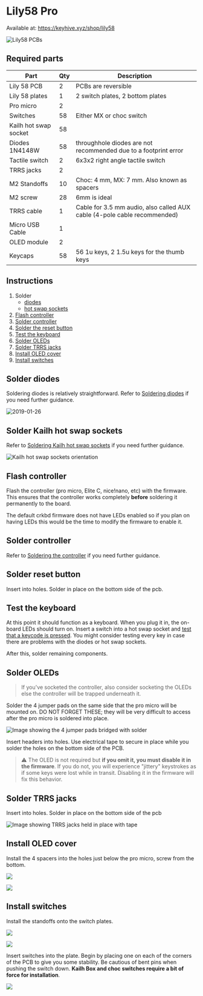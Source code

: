# Lily58 Pro

Available at: https://keyhive.xyz/shop/lily58

![Lily58 PCBs](https://user-images.githubusercontent.com/6285554/51967194-0947f480-24b2-11e9-860f-e45197cf0983.jpg)

## Required parts

| Part                  | Qty | Description                                                              |
| --------------------- | --- | ------------------------------------------------------------------------ |
| Lily 58 PCB           | 2   | PCBs are reversible                                                      |
| Lily 58 plates        | 1   | 2 switch plates, 2 bottom plates                                         |
| Pro micro             | 2   |                                                                          |
| Switches              | 58  | Either MX or choc switch                                                 |
| Kailh hot swap socket | 58  |                                                                          |
| Diodes 1N4148W        | 58  | throughhole diodes are not recommended due to a footprint error          |
| Tactile switch        | 2   | 6x3x2 right angle tactile switch                                         |
| TRRS jacks            | 2   |                                                                          |
| M2 Standoffs          | 10  | Choc: 4 mm, MX: 7 mm. Also known as spacers                              |
| M2 screw              | 28  | 6mm is ideal                                                             |
| TRRS cable            | 1   | Cable for 3.5 mm audio, also called AUX cable (4-pole cable recommended) |
| Micro USB Cable       | 1   |                                                                          |
| OLED module           | 2   |                                                                          |
| Keycaps               | 58  | 56 1u keys, 2 1.5u keys for the thumb keys                               |

## Instructions

1. Solder
   - [diodes](#solder-diodes)
   - [hot swap sockets](#solder-hot-swap-sockets)
1. [Flash controller](#flash-controller)
1. [Solder controller](#solder-controller)
1. [Solder the reset button](#Solder-reset-button)
1. [Test the keyboard](#test-the-keyboard)
1. [Solder OLEDs](#solder-oleds)
1. [Solder TRRS jacks](#solder-trrs-jacks)
1. [Install OLED cover](#install-oled-cover)
1. [Install switches](#install-switches)

## Solder diodes

Soldering diodes is relatively straightforward. Refer to [Soldering diodes](../basic/soldering-diodes.md) if you need further guidance.

![2019-01-26](https://user-images.githubusercontent.com/6285554/51967206-1238c600-24b2-11e9-9617-01d8755c5b7f.jpg)

## Solder Kailh hot swap sockets

Refer to [Soldering Kailh hot swap sockets](.../basic/soldering-diodes.md) if you need further guidance.

![Kailh hot swap sockets orientation](https://user-images.githubusercontent.com/6285554/57197682-3de1b580-6fa5-11e9-90b1-fca894e1e7d2.png)

## Flash controller

Flash the controller (pro micro, Elite C, nice!nano, etc) with the firmware. This ensures that the controller works completely **before** soldering it permanently to the board.

The default crkbd firmware does not have LEDs enabled so if you plan on having LEDs this would be the time to modify the firmware to enable it.

## Solder controller

Refer to [Soldering the controller](../basic/soldering-the-controller.md) if you need further guidance.

## Solder reset button

Insert into holes. Solder in place on the bottom side of the pcb.

## Test the keyboard

At this point it should function as a keyboard. When you plug it in, the on-board LEDs should turn on. Insert a switch into a hot swap socket and [test that a keycode is pressed](https://www.keyboardtester.com/tester.html). You might consider testing every key in case there are problems with the diodes or hot swap sockets.

After this, solder remaining components.

## Solder OLEDs

> If you've socketed the controller, also consider socketing the OLEDs else the controller will be trapped underneath it.

Solder the 4 jumper pads on the same side that the pro micro will be mounted on. DO NOT FORGET THESE; they will be very difficult to access after the pro micro is soldered into place.

![Image showing the 4 jumper pads bridged with solder](https://user-images.githubusercontent.com/6285554/53293031-d45c6280-380f-11e9-8f1c-1c167b27cfd3.jpg)

Insert headers into holes. Use electrical tape to secure in place while you solder the holes on the bottom side of the PCB.

> ⚠︎ The OLED is not required but **if you omit it, you must disable it in the firmware**. If you do not, you will experience "jittery" keystrokes as if some keys were lost while in transit. Disabling it in the firmware will fix this behavior.

## Solder TRRS jacks

Insert into holes. Solder in place on the bottom side of the pcb

![Image showing TRRS jacks held in place with tape](https://user-images.githubusercontent.com/6285554/51967628-2cbf6f00-24b3-11e9-96e6-8f003c53d57b.jpg)

## Install OLED cover

Install the 4 spacers into the holes just below the pro micro, screw from the bottom.

![](https://user-images.githubusercontent.com/6285554/51967859-c0913b00-24b3-11e9-966c-f3621ed398e5.jpg)

![](https://user-images.githubusercontent.com/6285554/48837829-c4288780-edc9-11e8-8efb-6714d8e68e92.png)

## Install switches

Install the standoffs onto the switch plates.

![](https://user-images.githubusercontent.com/6285554/51967395-912dfe80-24b2-11e9-9cc7-b4520063f36c.jpg)

![](https://user-images.githubusercontent.com/6285554/51967376-83787900-24b2-11e9-82a0-850556daccfc.jpg)

Insert switches into the plate. Begin by placing one on each of the corners of the PCB to give you some stability. Be cautious of bent pins when pushing the switch down. **Kailh Box and choc switches require a bit of force for installation**.

![](https://user-images.githubusercontent.com/6285554/51967840-b66f3c80-24b3-11e9-8f50-6d8d31fe85e5.jpg)
